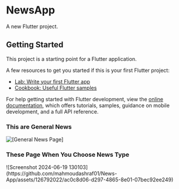 # NewsApp

A new Flutter project.

## Getting Started

This project is a starting point for a Flutter application.

A few resources to get you started if this is your first Flutter project:

- [Lab: Write your first Flutter app](https://docs.flutter.dev/get-started/codelab)
- [Cookbook: Useful Flutter samples](https://docs.flutter.dev/cookbook)

For help getting started with Flutter development, view the
[online documentation](https://docs.flutter.dev/), which offers tutorials,
samples, guidance on mobile development, and a full API reference.

<div>
  <h3>This are General News</h3>
  
  <img src="[https://github.com/mahmoudashraf01/News-App/assets/126792022/9aa58db7-1be2-414b-99af-724ee44b2621]" alt="[General News Page]">
</div>

<div>  
  <h3>These Page When You Choose News Type</h3>
  ![Screenshot 2024-06-19 130103](https://github.com/mahmoudashraf01/News-App/assets/126792022/ac0c8d06-d297-4865-8e01-07bec92ee249)
</div>  
